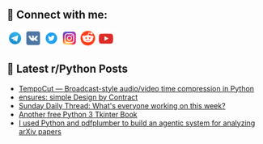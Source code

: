 ## 🔎 Connect with me:
[<img src="https://github.com/bullbesh/bullbesh/blob/main/images/Telegram.png" width="32" height="32" />](https://t.me/bullbesh)
[<img src="https://github.com/bullbesh/bullbesh/blob/main/images/VK.png" width="32" height="32" />](https://vk.com/bullbesh)
[<img src="https://github.com/bullbesh/bullbesh/blob/main/images/Twitter.png" width="32" height="32" />](https://twitter.com/bullbesh1)
[<img src="https://github.com/bullbesh/bullbesh/blob/main/images/Instagram.png" width="32" height="32" />](https://www.instagram.com/bullbesh)
[<img src="https://github.com/bullbesh/bullbesh/blob/main/images/Reddit.png" width="32" height="32" />](https://www.reddit.com/user/bullbesh)
[<img src="https://github.com/bullbesh/bullbesh/blob/main/images/YouTube.png" width="32" height="32" />](https://www.youtube.com/channel/UCtfjRs6uzgq5mfm8S06WTcg)

## 📕 Latest r/Python Posts
<!-- BLOG-POST-LIST:START -->
- [TempoCut — Broadcast-style audio/video time compression in Python](https://www.reddit.com/r/Python/comments/1nagdcd/tempocut_broadcaststyle_audiovideo_time/)
- [ensures: simple Design by Contract](https://www.reddit.com/r/Python/comments/1nag19u/ensures_simple_design_by_contract/)
- [Sunday Daily Thread: What&#39;s everyone working on this week?](https://www.reddit.com/r/Python/comments/1naeqh3/sunday_daily_thread_whats_everyone_working_on/)
- [Another free Python 3 Tkinter Book](https://www.reddit.com/r/Python/comments/1naeauz/another_free_python_3_tkinter_book/)
- [I used Python and pdfplumber to build an agentic system for analyzing arXiv papers](https://www.reddit.com/r/Python/comments/1na9zkr/i_used_python_and_pdfplumber_to_build_an_agentic/)
<!-- BLOG-POST-LIST:END -->
